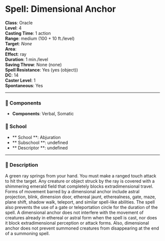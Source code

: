 
# Spell: Dimensional Anchor
**Class**: Oracle  
**Level**: 4  
**Casting Time**: 1 action  
**Range**: medium (100 + 10 ft./level)  
**Target**: _None_  
**Area**:   
**Effect**: ray  
**Duration**: 1 min./level  
**Saving Throw**: None (none)  
**Spell Resistance**: Yes (yes (object))  
**DC**: 14  
**Caster Level**: 1  
**Spontaneous**: Yes

---

### 🔮 Components
- **Components**: Verbal, Somatic

### 🏫 School
- ** School **: Abjuration
- ** Subschool **: undefined
- ** Descriptor **: undefined
---

### 📜 Description
A green ray springs from your hand. You must make a ranged touch attack to hit the target. Any creature or object struck by the ray is covered with a shimmering emerald field that completely blocks extradimensional travel. Forms of movement barred by a dimensional anchor include astral projection, blink, dimension door, ethereal jaunt, etherealness, gate, maze, plane shift, shadow walk, teleport, and similar spell-like abilities. The spell also prevents the use of a gate or teleportation circle for the duration of the spell. A dimensional anchor does not interfere with the movement of creatures already in ethereal or astral form when the spell is cast, nor does it block extradimensional perception or attack forms. Also, dimensional anchor does not prevent summoned creatures from disappearing at the end of a summoning spell.
